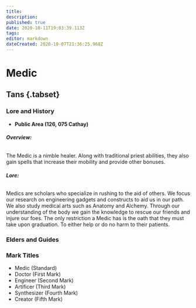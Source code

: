 ```yaml
---
title: 
description: 
published: true
date: 2020-10-11T19:03:39.113Z
tags: 
editor: markdown
dateCreated: 2020-10-07T21:36:25.968Z
---
```


# Medic
 ## Tans {.tabset}
  ### Lore and History
 - **Public Area (126, 075 Cathay)**
 
######  **Overview:**
 
 The Medic is a nimble healer. Along with traditional priest abilities, they also gain spells that increase their mobility and provide other bonuses.
 
######  **Lore:**
 
 Medics are scholars who specialize in rushing to the aid of others. We focus our research on engineering gadgets and constructs to aid us in our path. We also study medical arts such as Anatomy and Alchemy. Through our understanding of the body we gain the knowledge to rescue our friends and injure our foes. The only restriction a Medic has is the oath that they must take upon graduation. To either help or do no harm to their patients. 
  ### Elders and Guides
  ### Mark Titles
 - Medic (Standard)
 - Doctor (First Mark)
 - Engineer (Second Mark)
- Artificer (Third Mark)
- Synthesizer (Fourth Mark)
- Creator (Fifth Mark) 
  
 